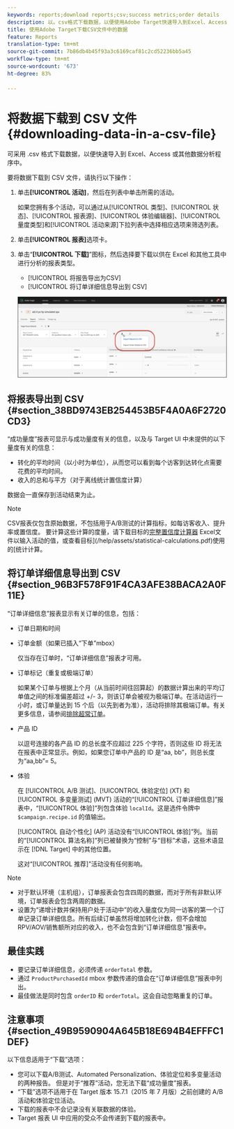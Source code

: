 ```yaml
---
keywords: reports;download reports;csv;success metrics;order details
description: 以。csv格式下载数据，以便使用Adobe Target快速导入到Excel、Access或其他分析项目。
title: 使用Adobe Target下载CSV文件中的数据
feature: Reports
translation-type: tm+mt
source-git-commit: 7b86db4b45f93a3c6169caf81c2cd52236bb5a45
workflow-type: tm+mt
source-wordcount: '673'
ht-degree: 83%

---
```



# 将数据下载到 CSV 文件{#downloading-data-in-a-csv-file}

可采用 .csv 格式下载数据，以便快速导入到 Excel、Access 或其他数据分析程序中。

要将数据下载到 CSV 文件，请执行以下操作：

1. 单击&#x200B;**[!UICONTROL 活动]**，然后在列表中单击所需的活动。

   如果您拥有多个活动，可以通过从[!UICONTROL 类型]、[!UICONTROL 状态]、[!UICONTROL 报表源]、[!UICONTROL 体验编辑器]、[!UICONTROL 量度类型]和[!UICONTROL 活动来源]下拉列表中选择相应选项来筛选列表。

1. 单击&#x200B;**[!UICONTROL 报表]**&#x200B;选项卡。
1. 单击“**[!UICONTROL 下载]**”图标，然后选择要下载以供在 Excel 和其他工具中进行分析的报表类型。

   * [!UICONTROL 将报告导出为CSV]
   * [!UICONTROL 将订单详细信息导出到 CSV]

   ![下载选项](/help/c-reports/assets/download-options.png)

## 将报表导出到 CSV {#section_38BD9743EB254453B5F4A0A6F2720CD3}

“成功量度”报表可显示与成功量度有关的信息，以及与 Target UI 中未提供的以下量度有关的信息：

* 转化的平均时间（以小时为单位），从而您可以看到每个访客到达转化点需要花费的平均时间。
* 收入的总和与平方（对于离线统计置信度计算）

数据会一直保存到活动结束为止。

>[!NOTE]
>
>CSV报表仅包含原始数据，不包括用于A/B测试的计算指标，如每访客收入、提升率或置信度。 要计算这些计算的度量，请下载目标的[完整置信度计算器](/help/assets/complete_confidence_calculator.xlsx) Excel文件以输入活动的值，或查看目标](/help/assets/statistical-calculations.pdf)使用的[统计计算。

## 将订单详细信息导出到 CSV {#section_96B3F578F91F4CA3AFE38BACA2A0F11E}

“订单详细信息”报表显示有关订单的信息，包括：

* 订单日期和时间
* 订单金额（如果已插入“下单”mbox）

   仅当存在订单时，“订单详细信息”报表才可用。

* 订单标记（重复或极端订单）

   如果某个订单与根据上个月（从当前时间往回算起）的数据计算出来的平均订单值之间的标准偏差超过 +/- 3，则该订单会被视为极端订单。在活动运行一小时，或订单量达到 15 个后（以先到者为准），活动将排除其极端订单。有关更多信息，请参阅[排除超常订单](/help/c-reports/c-report-settings/excluding-extreme-orders.md#task_2AE7743FFCDD466DAEEB720BE5F33DAA)。

* 产品 ID

   以逗号连接的各产品 ID 的总长度不应超过 225 个字符，否则这些 ID 将无法在报表中正常显示。例如，如果您订单中产品的 ID 是“aa, bb”，则总长度为“aa,bb”= 5。

* 体验

   在 [!UICONTROL A/B 测试]、[!UICONTROL 体验定位] (XT) 和[!UICONTROL 多变量测试] (MVT) 活动的“[!UICONTROL 订单详细信息]”报表中，“[!UICONTROL 体验]”列包含体验 `localId`。这是选件令牌中 `$campaign.recipe.id` 的值输出。

   [!UICONTROL 自动个性化] (AP) 活动没有“[!UICONTROL 体验]”列。当前的“[!UICONTROL 算法名称]”列已被替换为“控制”与“目标”术语，这些术语显示在 [!DNL Target] 中的其他位置。

   这对“[!UICONTROL 推荐]”活动没有任何影响。

>[!NOTE]
>
>* 对于默认环境（主机组），订单报表会包含四周的数据，而对于所有非默认环境，订单报表会包含两周的数据。
>* 设置为“递增计数并保持用户处于活动中”的收入量度仅为同一访客的第一个订单记录订单详细信息。所有后续订单虽然将增加转化计数，但不会增加 RPV/AOV/销售额所对应的收入，也不会包含到“订单详细信息”报表中。


## 最佳实践

* 要记录订单详细信息，必须传递 `orderTotal` 参数。
* 通过 `ProductPurchasedId` mbox 参数传递的值会在“订单详细信息”报表中列出。
* 最佳做法是同时包含 `orderID` 和 `orderTotal`。这会自动忽略重复的订单。

## 注意事项 {#section_49B9590904A645B18E694B4EFFFC1DEF}

以下信息适用于“下载”选项：

* 您可以下载A/B测试、Automated Personalization、体验定位和多变量活动的两种报告。 但是对于“推荐”活动，您无法下载“成功量度”报表。
* “下载”选项不适用于在 Target 版本 15.7.1（2015 年 7 月版）之前创建的 A/B 活动和体验定位活动。
* 下载的报表中不会记录没有关联数据的体验。
* Target 报表 UI 中应用的受众不会传递到下载的报表中。
